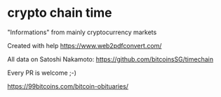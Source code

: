 # crypto chain time
"Informations" from mainly cryptocurrency markets 

Created with help https://www.web2pdfconvert.com/

All data on Satoshi Nakamoto: https://github.com/bitcoinsSG/timechain

Every PR is welcome ;-)


https://99bitcoins.com/bitcoin-obituaries/
